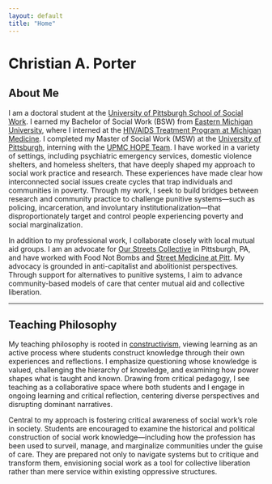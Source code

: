 ```yaml
---
layout: default
title: "Home"
---
```


# Christian A. Porter

## About Me

I am a doctoral student at the [University of Pittsburgh School of Social Work](https://www.socialwork.pitt.edu/). I earned my Bachelor of Social Work (BSW) from [Eastern Michigan University](https://www.emich.edu/chhs/social-work/index.php), where I interned at the [HIV/AIDS Treatment Program at Michigan Medicine](https://www.uofmhealth.org/conditions-treatments/hiv-aids-treatment-program). I completed my Master of Social Work (MSW) at the [University of Pittsburgh](https://www.socialwork.pitt.edu/), interning with the [UPMC HOPE Team](https://www.hopeteam.pitt.edu/). I have worked in a variety of settings, including psychiatric emergency services, domestic violence shelters, and homeless shelters, that have deeply shaped my approach to social work practice and research. These experiences have made clear how interconnected social issues create cycles that trap individuals and communities in poverty. Through my work, I seek to build bridges between research and community practice to challenge punitive systems—such as policing, incarceration, and involuntary institutionalization—that disproportionately target and control people experiencing poverty and social marginalization.

In addition to my professional work, I collaborate closely with local mutual aid groups. I am an advocate for [Our Streets Collective](https://www.ourstreetscollective.org/) in Pittsburgh, PA, and have worked with Food Not Bombs and [Street Medicine at Pitt](https://www.streetmedatpitt.org/). My advocacy is grounded in anti-capitalist and abolitionist perspectives. Through support for alternatives to punitive systems, I aim to advance community-based models of care that center mutual aid and collective liberation.

---

## Teaching Philosophy

My teaching philosophy is rooted in [constructivism](https://www.buffalo.edu/catt/teach/develop/theory/constructivism.html), viewing learning as an active process where students construct knowledge through their own experiences and reflections. I emphasize questioning whose knowledge is valued, challenging the hierarchy of knowledge, and examining how power shapes what is taught and known. Drawing from critical pedagogy, I see teaching as a collaborative space where both students and I engage in ongoing learning and critical reflection, centering diverse perspectives and disrupting dominant narratives.

Central to my approach is fostering critical awareness of social work’s role in society. Students are encouraged to examine the historical and political construction of social work knowledge—including how the profession has been used to surveil, manage, and marginalize communities under the guise of care. They are prepared not only to navigate systems but to critique and transform them, envisioning social work as a tool for collective liberation rather than mere service within existing oppressive structures.
